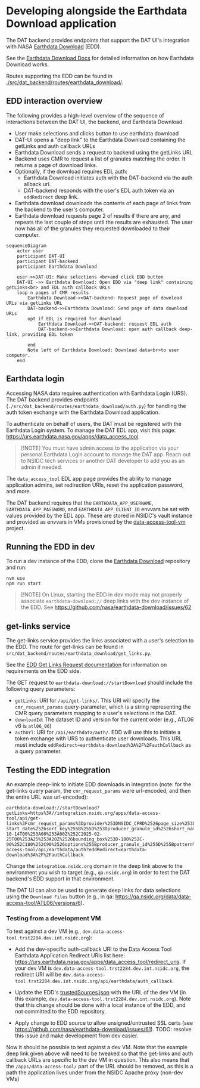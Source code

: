 # Developing alongside the Earthdata Download application

The DAT backend provides endpoints that support the DAT UI's integration with
NASA [Earthdata Download](https://github.com/nasa/earthdata-download/) (EDD).

See the
[Earthdata Download Docs](https://github.com/nasa/earthdata-download/tree/main/docs)
for detailed information on how Earthdata Download works.

Routes supporting the EDD can be found in
[./src/dat_backend/routes/earthdata_download/](./src/dat_backend/routes/earthdata_download/).

## EDD interaction overview

The following provides a high-level overview of the sequence of interactions
between the DAT UI, the backend, and Earthdata Download.

- User make selections and clicks button to use earthdata download
- DAT-UI opens a "deep link" to the Earthdata Download containing the getLinks
  and auth callback URLs
- Earthdata Download sends a request to backend using the getLinks URL
- Backend uses CMR to request a list of granules matching the order. It returns
  a page of download links.
- Optionally, if the download requires EDL auth:
  - Earthdata Download initiates auth with the DAT-backend via the auth allback
    url.
  - DAT-backend responds with the user's EDL auth token via an `eddRedirect`
    deep link.
- Earthdata download downloads the contents of each page of links from the
  backend to the user's computer.
- Earthdata download requests page 2 of results if there are any, and repeats
  the last couple of steps until the results are exhausted. The user now has all
  of the granules they requested downloaded to their computer.

```mermaid
sequenceDiagram
    actor user
    participant DAT-UI
    participant DAT-backend
    participant Earthdata Download

    user->>DAT-UI: Make selections <br>and click EDD button
    DAT-UI ->> Earthdata Download: Open EDD via "deep link" containing getLinks<br> and EDL auth callback URLs
    loop n pages of CMR results
        Earthdata Download->>DAT-backend: Request page of download URLs via getLinks URL
        DAT-backend->>Earthdata Download: Send page of data download URLs
        opt if EDL is required for download
            Earthdata Download->>DAT-backend: request EDL auth
            DAT-backend->>Earthdata Download: open auth callback deep-link, providing EDL token

        end
        Note left of Earthdata Download: Download data<br>to user computer.
    end
```

## Earthdata login

Accessing NASA data requires authentication with Earthdata Login (URS). The DAT
backend provides endpoints
(`./src/dat_backend/routes/earthdata_download/auth.py`) for handling the auth
token exchange with the Earthdata Download application.

To authenticate on behalf of users, the DAT must be registered with the
Earthdata Login system. To manage the DAT EDL app, visit this page:
<https://urs.earthdata.nasa.gov/apps/data_access_tool>.

> [!NOTE] You must have admin access to the application via your personal
> Earthdata Login account to manage the DAT app. Reach out to NSIDC tech
> services or another DAT developer to add you as an admin if needed.

The `data_access_tool` EDL app page provides the ability to manage application
admins, set redirection URIs, reset the application password, and more.

The DAT backend requires that the `EARTHDATA_APP_USERNAME`,
`EARTHDATA_APP_PASSWORD`, and `EARTHDATA_APP_CLIENT_ID` envvars be set with
values provided by the EDL app. These are stored in NSIDC's vault instance and
provided as envvars in VMs provisioned by the
[data-access-tool-vm](https://github.com/nsidc/data-access-tool-vm) project.

## Running the EDD in dev

To run a dev instance of the EDD, clone the
[Earthdata Download](https://github.com/nasa/earthdata-download/) repository and
run:

```
nvm use
npm run start
```

> [!NOTE] On Linux, starting the EDD in dev mode may not properly associate
> `earthdata-download://` deep links with the dev instance of the EDD. See
> https://github.com/nasa/earthdata-download/issues/62

## get-links service

The get-links service provides the links associated with a user's selection to
the EDD. The route for get-links can be found in
`src/dat_backend/routes/earthdata_download/get_links.py`.

See the
[EDD Get Links Request documentation](https://github.com/nasa/earthdata-download/blob/main/docs/GET_LINKS.md)
for information on requirements on the EDD side.

The GET request to `earthdata-download://startDownload` should include the
following query parameters:

- `getLinks`: URI for `/api/get-links/`. This URI will specify the
  `cmr_request_params` query-parameter, which is a string representing the CMR
  query parameters mapping to a user's selections in the DAT.
- `downloadId`: The dataset ID and version for the current order (e.g., ATL06 v6
  is `atl06_06`)
- `authUrl`: URI for `/api/earthdata/auth/`. EDD will use this to initiate a
  token exchange with URS to authenticate user downloads. This URL must include
  `eddRedirect=earthdata-download%3A%2F%2FauthCallback` as a query parameter.

## Testing the EDD integration

An example deep-link to initiate EDD downloads in integration (note: for the
get-links query param, the `cmr_request_params` were url-encoded, and then the
entire URL was url-encoded):

```
earthdata-download://startDownload?getLinks=https%3A//integration.nsidc.org/apps/data-access-tool/api/get-links%3Fcmr_request_params%3Dprovider%253DNSIDC_CPRD%2526page_size%253D5%2526sort_key%255B%255D%253D-start_date%2526sort_key%255B%255D%253Dproducer_granule_id%2526short_name%253DATL06%2526version%253D6%2526version%253D06%2526version%253D006%2526temporal%255B%255D%253D2018-10-14T00%253A00%253A00Z%252C2025-02-25T00%253A25%253A20Z%2526bounding_box%253D-180%252C-90%252C180%252C90%2526options%255Bproducer_granule_id%255D%255Bpattern%255D%253Dtrue%2526producer_granule_id%255B%255D%253D%252AATL06_2024%252A_0804%252A_006_01.h5%252A&downloadId=atl06_06&clientId=data_access_tool&authUrl=https://integration.nsidc.org/apps/data-access-tool/api/earthdata/auth?eddRedirect=earthdata-download%3A%2F%2FauthCallback
```

Change the `integration.nsidc.org` domain in the deep link above to the
environment you wish to target (e.g., `qa.nsidc.org`) in order to test the DAT
backend's EDD support in that environment.

The DAT UI can also be used to generate deep links for data selections using the
`Download Files` button (e.g., in qa:
<https://qa.nsidc.org/data/data-access-tool/ATL06/versions/6>).

### Testing from a development VM

To test against a dev VM (e.g.,
`dev.data-access-tool.trst2284.dev.int.nsidc.org`):

- Add the dev-specific auth-callback URI to the Data Access Tool Earthdata
  Application Redirect URIs list here:
  <https://urs.earthdata.nasa.gov/apps/data_access_tool/redirect_uris>. If your
  dev VM is `dev.data-access-tool.trst2284.dev.int.nsidc.org`, the redirect URI
  will be
  `dev.data-access-tool.trst2284.dev.int.nsidc.org/api/earthdata/auth_callback`.
- Update the EDD's
  [trustedSources.json](https://github.com/nasa/earthdata-download/blob/1bc52f935d8482ec17f2b30f85c7539781b217e4/src/main/trustedSources.json)
  with the URL of the dev VM (in this example,
  `dev.data-access-tool.trst2284.dev.int.nsidc.org`). Note that this change
  should be done with a local instance of the EDD, and not committed to the EDD
  repository.

- Apply change to EDD source to allow unsigned/untrusted SSL certs (see
  <https://github.com/nasa/earthdata-download/issues/61>). TODO: resolve this
  issue and make development from dev easier.

Now it should be possible to test against a dev VM. Note that the example deep
link given above will need to be tweaked so that the get-links and auth callback
URLs are specific to the dev VM in question. This also means that the
`/apps/data-access-tool/` part of the URL should be removed, as this is a path
the application lives under from the NSIDC Apache proxy (non-dev VMs)
